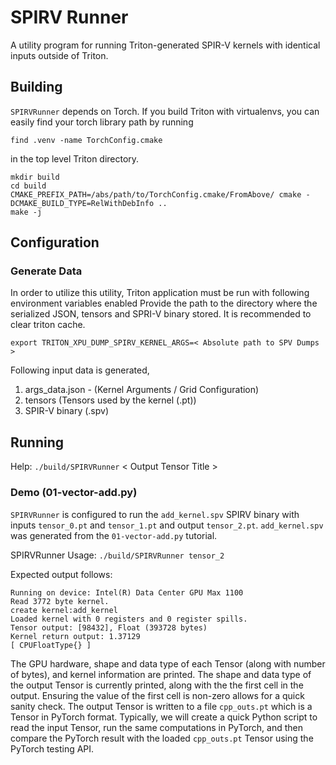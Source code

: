 # SPIRV Runner

A utility program for running Triton-generated SPIR-V kernels with identical inputs outside of Triton.

## Building

`SPIRVRunner` depends on Torch. If you build Triton with virtualenvs, you can easily find your torch library path by running
```
find .venv -name TorchConfig.cmake
```
in the top level Triton directory.

```
mkdir build
cd build
CMAKE_PREFIX_PATH=/abs/path/to/TorchConfig.cmake/FromAbove/ cmake -DCMAKE_BUILD_TYPE=RelWithDebInfo ..
make -j
```

## Configuration

### Generate Data

In order to utilize this utility, Triton application must be run with following environment variables enabled
Provide the path to the directory where the serialized JSON, tensors and SPRI-V binary stored. It is recommended to clear triton cache.

```
export TRITON_XPU_DUMP_SPIRV_KERNEL_ARGS=< Absolute path to SPV Dumps >
```

Following input data is generated,

1. args_data.json - (Kernel Arguments / Grid Configuration)
2. tensors  (Tensors used by the kernel (.pt))
3. SPIR-V binary (.spv)


## Running

Help:
`./build/SPIRVRunner` < Output Tensor Title >

### Demo (01-vector-add.py)

`SPIRVRunner` is configured to run the `add_kernel.spv` SPIRV binary with inputs `tensor_0.pt` and `tensor_1.pt` and output `tensor_2.pt`. `add_kernel.spv` was generated from the `01-vector-add.py` tutorial.

SPIRVRunner Usage:
`./build/SPIRVRunner tensor_2`

Expected output follows:

```
Running on device: Intel(R) Data Center GPU Max 1100
Read 3772 byte kernel.
create kernel:add_kernel
Loaded kernel with 0 registers and 0 register spills.
Tensor output: [98432], Float (393728 bytes)
Kernel return output: 1.37129
[ CPUFloatType{} ]
```

The GPU hardware, shape and data type of each Tensor (along with number of bytes), and kernel information are printed. The shape and data type of the output Tensor is currently printed, along with the the first cell in the output. Ensuring the value of the first cell is non-zero allows for a quick sanity check. The output Tensor is written to a file `cpp_outs.pt` which is a Tensor in PyTorch format. Typically, we will create a quick Python script to read the input Tensor, run the same computations in PyTorch, and then compare the PyTorch result with the loaded `cpp_outs.pt` Tensor using the PyTorch testing API.
